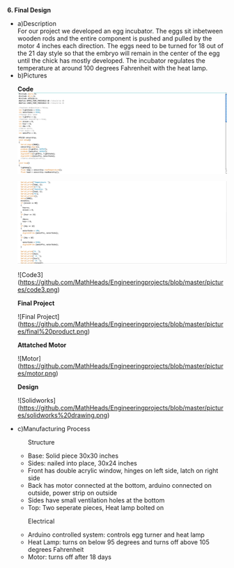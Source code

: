 <b>6. Final Design</b>

<ul>

<li>a)Description</li>
For our project we developed an egg incubator. The eggs sit inbetween wooden rods and the entire component is pushed and pulled by the motor 4 inches each direction. The eggs need to be turned for 18 out of the 21 day style so that the embryo will remain in the center of the egg until the chick has mostly developed. The incubator regulates the temperature at around 100 degrees Fahrenheit with the heat lamp.

<li>b)Pictures</li>
  
<b>Code</b>
![Code](https://github.com/MathHeads/Engineeringprojects/blob/master/pictures/code1.png)

![Code2](https://github.com/MathHeads/Engineeringprojects/blob/master/pictures/code2.png)

![Code3] (https://github.com/MathHeads/Engineeringprojects/blob/master/pictures/code3.png)

<b>Final Project</b>

![Final Project] (https://github.com/MathHeads/Engineeringprojects/blob/master/pictures/final%20product.png)

<b>Attatched Motor</b>

![Motor] (https://github.com/MathHeads/Engineeringprojects/blob/master/pictures/motor.png)

<b>Design</b>

![Solidworks] (https://github.com/MathHeads/Engineeringprojects/blob/master/pictures/solidworks%20drawing.png)

  
<li>c)Manufacturing Process</li>

<ul>

Structure
<li>Base: Solid piece 30x30 inches
<li>Sides: nailed into place, 30x24 inches
<li>Front has double acrylic window, hinges on left side, latch on right side
<li>Back has motor connected at the bottom, arduino connected on outside, power strip on outside
<li>Sides have small ventilation holes at the bottom
<li>Top: Two seperate pieces, Heat lamp bolted on</li>

Electrical
<li>Arduino controlled system: controls egg turner and heat lamp
<li>Heat Lamp: turns on below 95 degrees and turns off above 105 degrees Fahrenheit
<li>Motor: turns off after 18 days</li>
